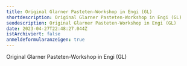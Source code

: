 ```yaml
---
title: Original Glarner Pasteten-Workshop in Engi (GL)
shortdescription: Original Glarner Pasteten-Workshop in Engi (GL)
seodescription: Original Glarner Pasteten-Workshop in Engi (GL)
date: 2023-04-27T22:48:27.044Z
istArchiviert: false
anmeldeformularanzeigen: true
---
```

Original Glarner Pasteten-Workshop in Engi (GL)